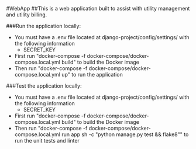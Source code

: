 #WebApp
##This is a web application built to assist with utility management and utility billing.

###Run the application locally:
* You must have a .env file located at django-project/config/settings/ with the following information
    * SECRET_KEY
* First run "docker-compose -f docker-compose/docker-compose.local.yml build" to build the Docker image
* Then run "docker-compose -f docker-compose/docker-compose.local.yml up" to run the application

###Test the application locally:
* You must have a .env file located at django-project/config/settings/ with the following information
    * SECRET_KEY
* First run "docker-compose -f docker-compose/docker-compose.local.yml build" to build the Docker image
* Then run "docker-compose -f docker-compose/docker-compose.local.yml run app sh -c "python manage.py test && flake8"" to run the unit tests and linter
